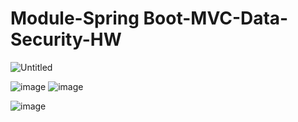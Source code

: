 # Module-Spring Boot-MVC-Data-Security-HW

![Untitled](https://github.com/serhii-kushnir/Todo-List/assets/127629681/3d75302b-3d08-4c2e-902b-65ea9a3bbd23)

![image](https://github.com/serhii-kushnir/Todo-List/assets/127629681/e897e4c2-d427-4f2e-a1b2-286f4bb46c8b)
![image](https://github.com/serhii-kushnir/Todo-List/assets/127629681/785bedda-37f2-4464-a963-1b0c71a34cb8)


![image](https://github.com/serhii-kushnir/Todo-List/assets/127629681/b991b584-4f46-48a9-9197-6c31a4e8ba3f)
